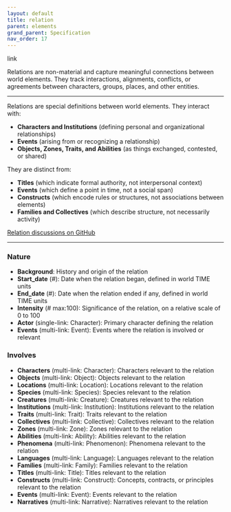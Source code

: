 ```yaml
---
layout: default
title: relation
parent: elements
grand_parent: Specification
nav_order: 17
---
```


<span class="material-symbols-outlined">link</span>

Relations are non-material and capture meaningful connections between world elements. They track interactions, alignments, conflicts, or agreements between characters, groups, places, and other entities. 

--- 
  
Relations are special definitions between world elements. They interact with:

- **Characters and Institutions** (defining personal and organizational relationships)
- **Events** (arising from or recognizing a relationship)
- **Objects, Zones, Traits, and Abilities** (as things exchanged, contested, or shared)

They are distinct from:

- **Titles** (which indicate formal authority, not interpersonal context)
- **Events** (which define a point in time, not a social span)
- **Constructs** (which encode rules or structures, not associations between elements)
- **Families and Collectives** (which describe structure, not necessarily activity)

[Relation discussions on GitHub](https://github.com/OnlyWorlds/OnlyWorlds/discussions/categories/relation)

---
### Nature
- **Background**: History and origin of the relation
- **Start_date** (#): Date when the relation began, defined in world TIME units
- **End_date** (#): Date when the relation ended if any, defined in world TIME units
- **Intensity** (# max:100): Significance of the relation, on a relative scale of 0 to 100
- **Actor** (single-link: Character): Primary character defining the relation
- **Events** (multi-link: Event): Events where the relation is involved or relevant

### Involves
- **Characters** (multi-link: Character): Characters relevant to the relation
- **Objects** (multi-link: Object): Objects relevant to the relation
- **Locations** (multi-link: Location): Locations relevant to the relation
- **Species** (multi-link: Species): Species relevant to the relation
- **Creatures** (multi-link: Creature): Creatures relevant to the relation
- **Institutions** (multi-link: Institution): Institutions relevant to the relation
- **Traits** (multi-link: Trait): Traits relevant to the relation
- **Collectives** (multi-link: Collective): Collectives relevant to the relation
- **Zones** (multi-link: Zone): Zones relevant to the relation
- **Abilities** (multi-link: Ability): Abilities relevant to the relation
- **Phenomena** (multi-link: Phenomenon): Phenomena relevant to the relation
- **Languages** (multi-link: Language): Languages relevant to the relation
- **Families** (multi-link: Family): Families relevant to the relation
- **Titles** (multi-link: Title): Titles relevant to the relation
- **Constructs** (multi-link: Construct): Concepts, contracts, or principles relevant to the relation
- **Events** (multi-link: Event): Events relevant to the relation
- **Narratives** (multi-link: Narrative): Narratives relevant to the relation

